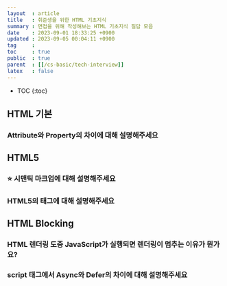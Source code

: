 ```yaml
---
layout  : article
title   : 취준생을 위한 HTML 기초지식 
summary : 면접을 위해 작성해보는 HTML 기초지식 질답 모음
date    : 2023-09-01 18:33:25 +0900
updated : 2023-09-05 00:04:11 +0900
tag     : 
toc     : true
public  : true
parent  : [[/cs-basic/tech-interview]]
latex   : false
---
```

* TOC
{:toc}

## HTML 기본

### Attribute와 Property의 차이에 대해 설명해주세요

## HTML5

### ⭐ 시맨틱 마크업에 대해 설명해주세요

### HTML5의 태그에 대해 설명해주세요

## HTML Blocking

### HTML 렌더링 도중 JavaScript가 실행되면 렌더링이 멈추는 이유가 뭔가요?

### script 태그에서 Async와 Defer의 차이에 대해 설명해주세요
